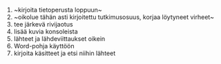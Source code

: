 1. ~kirjoita tietoperusta loppuun~
2. ~oikolue tähän asti kirjoitettu tutkimusosuus, korjaa löytyneet virheet~
3. tee järkevä rivijaotus
4. lisää kuvia konsoleista
5. lähteet ja lähdeviittaukset oikein
6. Word-pohja käyttöön
7. kirjoita käsitteet ja etsi niihin lähteet
